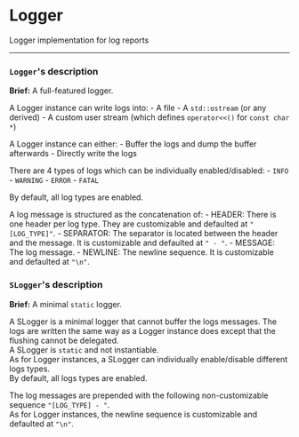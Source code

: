 # Logger
Logger implementation for log reports

---

### `Logger`'s description
**Brief:** A full-featured logger.

A Logger instance can write logs into:
    - A file
    - A `std::ostream` (or any derived)
    - A custom user stream (which defines `operator<<()` for `const char *`)

 A Logger instance can either:
    - Buffer the logs and dump the buffer afterwards
    - Directly write the logs

 There are 4 types of logs which can be individually enabled/disabled:
    - `INFO`
    - `WARNING`
    - `ERROR`
    - `FATAL`

 By default, all log types are enabled.

 A log message is structured as the concatenation of:
    - HEADER: There is one header per log type. They are customizable and defaulted at `"[LOG_TYPE]"`.
    - SEPARATOR: The separator is located between the header and the message. It is customizable and defaulted at `" - "`.
    - MESSAGE: The log message.
    - NEWLINE: The newline sequence. It is customizable and defaulted at `"\n"`.

### `SLogger`'s description
**Brief:** A minimal `static` logger.

A SLogger is a minimal logger that cannot buffer the logs messages. The logs are written the same way as a Logger instance does except that the flushing cannot be delegated.<br/>
A SLogger is `static` and not instantiable.<br/>
As for Logger instances, a SLogger can individually enable/disable different logs types.<br/>
By default, all logs types are enabled.

The log messages are prepended with the following non-customizable sequence `"[LOG_TYPE] - "`.<br/>
As for Logger instances, the newline sequence is customizable and defaulted at `"\n"`.
